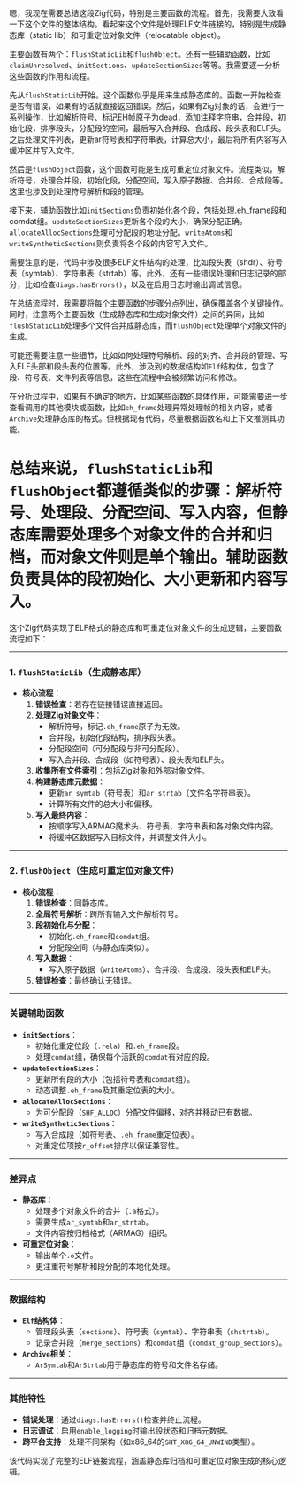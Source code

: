 嗯，我现在需要总结这段Zig代码，特别是主要函数的流程。首先，我需要大致看一下这个文件的整体结构。看起来这个文件是处理ELF文件链接的，特别是生成静态库（static lib）和可重定位对象文件（relocatable object）。

主要函数有两个：`flushStaticLib`和`flushObject`。还有一些辅助函数，比如`claimUnresolved`、`initSections`、`updateSectionSizes`等等。我需要逐一分析这些函数的作用和流程。

先从`flushStaticLib`开始。这个函数似乎是用来生成静态库的。函数一开始检查是否有错误，如果有的话就直接返回错误。然后，如果有Zig对象的话，会进行一系列操作，比如解析符号、标记EH帧原子为dead，添加注释字符串，合并段，初始化段，排序段头，分配段的空间，最后写入合并段、合成段、段头表和ELF头。之后处理文件列表，更新ar符号表和字符串表，计算总大小，最后将所有内容写入缓冲区并写入文件。

然后是`flushObject`函数，这个函数可能是生成可重定位对象文件。流程类似，解析符号，处理合并段，初始化段，分配空间，写入原子数据、合并段、合成段等。这里也涉及到处理符号解析和段的管理。

接下来，辅助函数比如`initSections`负责初始化各个段，包括处理.eh_frame段和comdat组。`updateSectionSizes`更新各个段的大小，确保分配正确。`allocateAllocSections`处理可分配段的地址分配。`writeAtoms`和`writeSyntheticSections`则负责将各个段的内容写入文件。

需要注意的是，代码中涉及很多ELF文件结构的处理，比如段头表（shdr）、符号表（symtab）、字符串表（strtab）等。此外，还有一些错误处理和日志记录的部分，比如检查`diags.hasErrors()`，以及在启用日志时输出调试信息。

在总结流程时，我需要将每个主要函数的步骤分点列出，确保覆盖各个关键操作。同时，注意两个主要函数（生成静态库和生成对象文件）之间的异同，比如`flushStaticLib`处理多个文件合并成静态库，而`flushObject`处理单个对象文件的生成。

可能还需要注意一些细节，比如如何处理符号解析、段的对齐、合并段的管理、写入ELF头部和段头表的位置等。此外，涉及到的数据结构如`Elf`结构体，包含了段、符号表、文件列表等信息，这些在流程中会被频繁访问和修改。

在分析过程中，如果有不确定的地方，比如某些函数的具体作用，可能需要进一步查看调用的其他模块或函数，比如`eh_frame`处理异常处理帧的相关内容，或者`Archive`处理静态库的格式。但根据现有代码，尽量根据函数名和上下文推测其功能。

总结来说，`flushStaticLib`和`flushObject`都遵循类似的步骤：解析符号、处理段、分配空间、写入内容，但静态库需要处理多个对象文件的合并和归档，而对象文件则是单个输出。辅助函数负责具体的段初始化、大小更新和内容写入。
================================================
这个Zig代码实现了ELF格式的静态库和可重定位对象文件的生成逻辑，主要函数流程如下：

---

### **1. `flushStaticLib`（生成静态库）**
- **核心流程**：
  1. **错误检查**：若存在链接错误直接返回。
  2. **处理Zig对象文件**：
     - 解析符号，标记`.eh_frame`原子为无效。
     - 合并段，初始化段结构，排序段头表。
     - 分配段空间（可分配段与非可分配段）。
     - 写入合并段、合成段（如符号表）、段头表和ELF头。
  3. **收集所有文件索引**：包括Zig对象和外部对象文件。
  4. **构建静态库元数据**：
     - 更新`ar_symtab`（符号表）和`ar_strtab`（文件名字符串表）。
     - 计算所有文件的总大小和偏移。
  5. **写入最终内容**：
     - 按顺序写入ARMAG魔术头、符号表、字符串表和各对象文件内容。
     - 将缓冲区数据写入目标文件，并调整文件大小。

---

### **2. `flushObject`（生成可重定位对象文件）**
- **核心流程**：
  1. **错误检查**：同静态库。
  2. **全局符号解析**：跨所有输入文件解析符号。
  3. **段初始化与分配**：
     - 初始化`.eh_frame`和`comdat`组。
     - 分配段空间（与静态库类似）。
  4. **写入数据**：
     - 写入原子数据（`writeAtoms`）、合并段、合成段、段头表和ELF头。
  5. **错误检查**：最终确认无错误。

---

### **关键辅助函数**
- **`initSections`**：
  - 初始化重定位段（`.rela`）和`.eh_frame`段。
  - 处理`comdat`组，确保每个活跃的`comdat`有对应的段。
- **`updateSectionSizes`**：
  - 更新所有段的大小（包括符号表和`comdat`组）。
  - 动态调整`.eh_frame`及其重定位表的大小。
- **`allocateAllocSections`**：
  - 为可分配段（`SHF_ALLOC`）分配文件偏移，对齐并移动已有数据。
- **`writeSyntheticSections`**：
  - 写入合成段（如符号表、`.eh_frame`重定位表）。
  - 对重定位项按`r_offset`排序以保证兼容性。

---

### **差异点**
- **静态库**：
  - 处理多个对象文件的合并（`.a`格式）。
  - 需要生成`ar_symtab`和`ar_strtab`。
  - 文件内容按归档格式（ARMAG）组织。
- **可重定位对象**：
  - 输出单个`.o`文件。
  - 更注重符号解析和段分配的本地化处理。

---

### **数据结构**
- **`Elf`结构体**：
  - 管理段头表（`sections`）、符号表（`symtab`）、字符串表（`shstrtab`）。
  - 记录合并段（`merge_sections`）和`comdat`组（`comdat_group_sections`）。
- **`Archive`相关**：
  - `ArSymtab`和`ArStrtab`用于静态库的符号和文件名存储。

---

### **其他特性**
- **错误处理**：通过`diags.hasErrors()`检查并终止流程。
- **日志调试**：启用`enable_logging`时输出段状态和归档元数据。
- **跨平台支持**：处理不同架构（如x86_64的`SHT_X86_64_UNWIND`类型）。

该代码实现了完整的ELF链接流程，涵盖静态库归档和可重定位对象生成的核心逻辑。